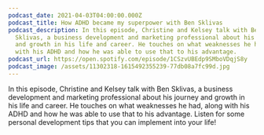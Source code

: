 ```yaml
---
podcast_date: 2021-04-03T04:00:00.000Z
podcast_title: How ADHD became my superpower with Ben Sklivas
podcast_description: In this episode, Christine and Kelsey talk with Ben
  Sklivas, a business development and marketing professional about his journey
  and growth in his life and career. He touches on what weaknesses he had, along
  with his ADHD and how he was able to use that to his advantage.
podcast_url: https://open.spotify.com/episode/1CSzvUBEdp9SMboVDqjS8y
podcast_image: /assets/11302318-1615492355239-77db08a7fc99d.jpg
---
```

In this episode, Christine and Kelsey talk with Ben Sklivas, a business development and marketing professional about his journey and growth in his life and career. He touches on what weaknesses he had, along with his ADHD and how he was able to use that to his advantage. Listen for some personal development tips that you can implement into your life!